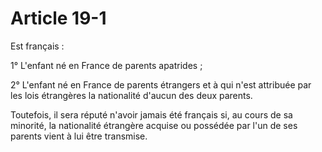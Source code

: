 # Article 19-1

Est français :

1° L'enfant né en France de parents apatrides ;

2° L'enfant né en France de parents étrangers et à qui n'est attribuée par les lois étrangères la nationalité d'aucun des deux parents.

Toutefois, il sera réputé n'avoir jamais été français si, au cours de sa minorité, la nationalité étrangère acquise ou possédée par l'un de ses parents vient à lui être transmise.
